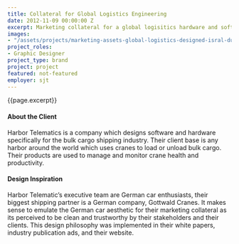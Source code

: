 ```yaml
---
title: Collateral for Global Logistics Engineering
date: 2012-11-09 00:00:00 Z
excerpt: Marketing collateral for a global logisitics hardware and software company.
images:
- "/assets/projects/marketing-assets-global-logistics-designed-isral-duke.jpg"
project_roles:
- Graphic Designer
project_type: brand
project: project
featured: not-featured
employer: sjt
---
```

<p class="lead">{{page.excerpt}}</p>

#### About the Client

Harbor Telematics is a company which designs software and hardware specifically for the bulk cargo shipping industry. Their client base is any harbor around the world which uses cranes to load or unload bulk cargo. Their products are used to manage and monitor crane health and productivity.

#### Design Inspiration

Harbor Telematic’s executive team are German car enthusiasts, their biggest shipping partner is a German company, Gottwald Cranes. It makes sense to emulate the German car aesthetic for their marketing collateral as its perceived to be clean and trustworthy by their stakeholders and their clients. This design philosophy was implemented in their white papers, industry publication ads, and their website.
